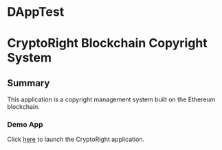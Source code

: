 # DAppTest

# CryptoRight Blockchain Copyright System

## Summary

This application is a copyright management system built on the Ethereum blockchain.

### Demo App

Click [here](http//:file:///C:/Users/andrew/GWU%20FINTECH/DAppTest/Frontend/index.html) to launch the CryptoRight application.
